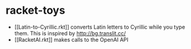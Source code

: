 # racket-toys

* [[Latin-to-Cyrillic.rkt]] converts Latin letters to Cyrillic while you type them. This is inspired by http://bg.translit.cc/
* [[RacketAI.rkt]] makes calls to the OpenAI API
